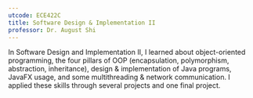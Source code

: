 ```yaml
---
utcode: ECE422C
title: Software Design & Implementation II
professor: Dr. August Shi
---
```

In Software Design and Implementation II, I learned about object-oriented programming, the four pillars of OOP (encapsulation, polymorphism, abstraction, inheritance), design & implementation of Java programs, JavaFX usage, and some multithreading & network communication. I applied these skills through several projects and one final project.